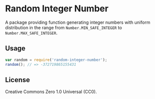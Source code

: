 # Random Integer Number

A package providing function generating integer numbers with uniform
distribution in the range from `Number.MIN_SAFE_INTEGER` to
`Number.MAX_SAFE_INTEGER`.

## Usage

```javascript
var random = require('random-integer-number');
random(); // => -372719865155431
```

## License

Creative Commons Zero 1.0 Universal (CC0).
